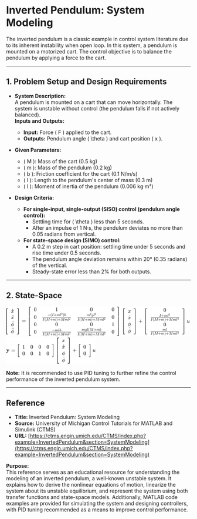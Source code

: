 # Inverted Pendulum: System Modeling

The inverted pendulum is a classic example in control system literature due to its inherent instability when open loop. In this system, a pendulum is mounted on a motorized cart. The control objective is to balance the pendulum by applying a force to the cart.

---

## 1. Problem Setup and Design Requirements

- **System Description:**  
  A pendulum is mounted on a cart that can move horizontally. The system is unstable without control (the pendulum falls if not actively balanced).  
  **Inputs and Outputs:**
  - **Input:** Force \( F \) applied to the cart.
  - **Outputs:** Pendulum angle \( \theta \) and cart position \( x \).

- **Given Parameters:**
  - \( M \): Mass of the cart (0.5 kg)
  - \( m \): Mass of the pendulum (0.2 kg)
  - \( b \): Friction coefficient for the cart (0.1 N/m/s)
  - \( l \): Length to the pendulum's center of mass (0.3 m)
  - \( I \): Moment of inertia of the pendulum (0.006 kg·m²)

- **Design Criteria:**
  - **For single-input, single-output (SISO) control (pendulum angle control):**
    - Settling time for \( \theta \) less than 5 seconds.
    - After an impulse of 1 N·s, the pendulum deviates no more than 0.05 radians from vertical.
  - **For state-space design (SIMO) control:**
    - A 0.2 m step in cart position: settling time under 5 seconds and rise time under 0.5 seconds.
    - The pendulum angle deviation remains within 20° (0.35 radians) of the vertical.
    - Steady-state error less than 2% for both outputs.

---

## 2. State-Space

![State-Space Diagram](../assets/images/inverted_pendulum/state_space.png)
![State-Space Diagram 1](../assets/images/inverted_pendulum/state_space1.png)

**Note:** It is recommended to use PID tuning to further refine the control performance of the inverted pendulum system.

---

## Reference

- **Title:** Inverted Pendulum: System Modeling  
- **Source:** University of Michigan Control Tutorials for MATLAB and Simulink (CTMS)  
- **URL:** [https://ctms.engin.umich.edu/CTMS/index.php?example=InvertedPendulum&section=SystemModeling](https://ctms.engin.umich.edu/CTMS/index.php?example=InvertedPendulum&section=SystemModeling)

**Purpose:**  
This reference serves as an educational resource for understanding the modeling of an inverted pendulum, a well-known unstable system. It explains how to derive the nonlinear equations of motion, linearize the system about its unstable equilibrium, and represent the system using both transfer functions and state-space models. Additionally, MATLAB code examples are provided for simulating the system and designing controllers, with PID tuning recommended as a means to improve control performance.
